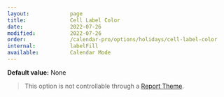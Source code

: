```yaml
---
layout:             page
title:              Cell Label Color
date:               2022-07-26
modified:           2022-07-26
order:              /calendar-pro/options/holidays/cell-label-color
internal:           labelFill
available:          Calendar Mode
---
```

**Default value:** None

<todo></todo>

> This option is not controllable through a [Report Theme](../../features/themes.md).